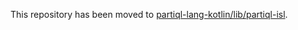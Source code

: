 This repository has been moved to [partiql-lang-kotlin/lib/partiql-isl](https://github.com/partiql/partiql-lang-kotlin/tree/main/lib/partiql-isl).

